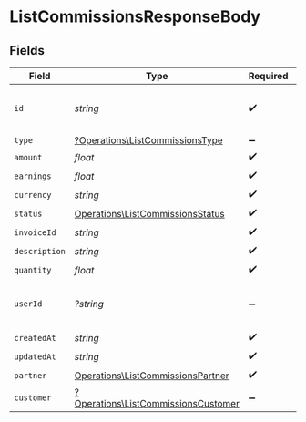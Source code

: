 # ListCommissionsResponseBody


## Fields

| Field                                                                                     | Type                                                                                      | Required                                                                                  | Description                                                                               | Example                                                                                   |
| ----------------------------------------------------------------------------------------- | ----------------------------------------------------------------------------------------- | ----------------------------------------------------------------------------------------- | ----------------------------------------------------------------------------------------- | ----------------------------------------------------------------------------------------- |
| `id`                                                                                      | *string*                                                                                  | :heavy_check_mark:                                                                        | The commission's unique ID on Dub.                                                        | cm_1JVR7XRCSR0EDBAF39FZ4PMYE                                                              |
| `type`                                                                                    | [?Operations\ListCommissionsType](../../Models/Operations/ListCommissionsType.md)         | :heavy_minus_sign:                                                                        | N/A                                                                                       |                                                                                           |
| `amount`                                                                                  | *float*                                                                                   | :heavy_check_mark:                                                                        | N/A                                                                                       |                                                                                           |
| `earnings`                                                                                | *float*                                                                                   | :heavy_check_mark:                                                                        | N/A                                                                                       |                                                                                           |
| `currency`                                                                                | *string*                                                                                  | :heavy_check_mark:                                                                        | N/A                                                                                       |                                                                                           |
| `status`                                                                                  | [Operations\ListCommissionsStatus](../../Models/Operations/ListCommissionsStatus.md)      | :heavy_check_mark:                                                                        | N/A                                                                                       |                                                                                           |
| `invoiceId`                                                                               | *string*                                                                                  | :heavy_check_mark:                                                                        | N/A                                                                                       |                                                                                           |
| `description`                                                                             | *string*                                                                                  | :heavy_check_mark:                                                                        | N/A                                                                                       |                                                                                           |
| `quantity`                                                                                | *float*                                                                                   | :heavy_check_mark:                                                                        | N/A                                                                                       |                                                                                           |
| `userId`                                                                                  | *?string*                                                                                 | :heavy_minus_sign:                                                                        | The user who created the manual commission.                                               |                                                                                           |
| `createdAt`                                                                               | *string*                                                                                  | :heavy_check_mark:                                                                        | N/A                                                                                       |                                                                                           |
| `updatedAt`                                                                               | *string*                                                                                  | :heavy_check_mark:                                                                        | N/A                                                                                       |                                                                                           |
| `partner`                                                                                 | [Operations\ListCommissionsPartner](../../Models/Operations/ListCommissionsPartner.md)    | :heavy_check_mark:                                                                        | N/A                                                                                       |                                                                                           |
| `customer`                                                                                | [?Operations\ListCommissionsCustomer](../../Models/Operations/ListCommissionsCustomer.md) | :heavy_minus_sign:                                                                        | N/A                                                                                       |                                                                                           |